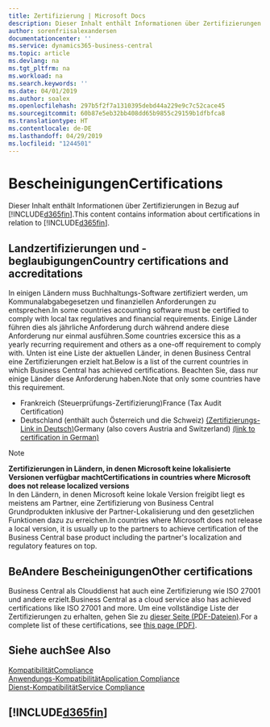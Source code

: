 ```yaml
---
title: Zertifizierung | Microsoft Docs
description: Dieser Inhalt enthält Informationen über Zertifizierungen in Bezug auf Business Central.
author: sorenfriisalexandersen
documentationcenter: ''
ms.service: dynamics365-business-central
ms.topic: article
ms.devlang: na
ms.tgt_pltfrm: na
ms.workload: na
ms.search.keywords: ''
ms.date: 04/01/2019
ms.author: soalex
ms.openlocfilehash: 297b5f2f7a1310395debd44a229e9c7c52cace45
ms.sourcegitcommit: 60b87e5eb32bb408dd65b9855c29159b1dfbfca8
ms.translationtype: HT
ms.contentlocale: de-DE
ms.lasthandoff: 04/29/2019
ms.locfileid: "1244501"
---
```

# <a name="certifications"></a><span data-ttu-id="aa35d-103">Bescheinigungen</span><span class="sxs-lookup"><span data-stu-id="aa35d-103">Certifications</span></span>  
<span data-ttu-id="aa35d-104">Dieser Inhalt enthält Informationen über Zertifizierungen in Bezug auf [!INCLUDE[d365fin](../includes/d365fin_md.md)].</span><span class="sxs-lookup"><span data-stu-id="aa35d-104">This content contains information about certifications in relation to [!INCLUDE[d365fin](../includes/d365fin_md.md)].</span></span>  

## <a name="country-certifications-and-accreditations"></a><span data-ttu-id="aa35d-105">Landzertifizierungen und -beglaubigungen</span><span class="sxs-lookup"><span data-stu-id="aa35d-105">Country certifications and accreditations</span></span>
<span data-ttu-id="aa35d-106">In einigen Ländern muss Buchhaltungs-Software zertifiziert werden, um Kommunalabgabegesetzen und finanziellen Anforderungen zu entsprechen.</span><span class="sxs-lookup"><span data-stu-id="aa35d-106">In some countries accounting software must be certified to comply with local tax regulatives and financial requirements.</span></span> <span data-ttu-id="aa35d-107">Einige Länder führen dies als jährliche Anforderung durch während andere diese Anforderung nur einmal ausführen.</span><span class="sxs-lookup"><span data-stu-id="aa35d-107">Some countries excersice this as a yearly recurring requirement and others as a one-off requirement to comply with.</span></span> <span data-ttu-id="aa35d-108">Unten ist eine Liste der aktuellen Länder, in denen Business Central eine Zertifizierungen erzielt hat.</span><span class="sxs-lookup"><span data-stu-id="aa35d-108">Below is a list of the current countries in which Business Central has achieved certifications.</span></span> <span data-ttu-id="aa35d-109">Beachten Sie, dass nur einige Länder diese Anforderung haben.</span><span class="sxs-lookup"><span data-stu-id="aa35d-109">Note that only some countries have this requirement.</span></span>  
- <span data-ttu-id="aa35d-110">Frankreich (Steuerprüfungs-Zertifizierung)</span><span class="sxs-lookup"><span data-stu-id="aa35d-110">France (Tax Audit Certification)</span></span>
- <span data-ttu-id="aa35d-111">Deutschland (enthält auch Österreich und die Schweiz) [(Zertifizierungs-Link in Deutsch)](https://www.bdo.de/de-de/themen/softwarebescheinungen/bdo/microsoft-dynamics-365-business-central)</span><span class="sxs-lookup"><span data-stu-id="aa35d-111">Germany (also covers Austria and Switzerland) [(link to certification in German)](https://www.bdo.de/de-de/themen/softwarebescheinungen/bdo/microsoft-dynamics-365-business-central)</span></span>

> [!NOTE]  
>  <span data-ttu-id="aa35d-112">**Zertifizierungen in Ländern, in denen Microsoft keine lokalisierte Versionen verfügbar macht**</span><span class="sxs-lookup"><span data-stu-id="aa35d-112">**Certifications in countries where Microsoft does not release localized versions**</span></span>  
> <span data-ttu-id="aa35d-113">In den Ländern, in denen Microsoft keine lokale Version freigibt liegt es meistens am Partner, eine Zertifizierung von Business Central Grundprodukten inklusive der Partner-Lokalisierung und den gesetzlichen Funktionen dazu zu erreichen.</span><span class="sxs-lookup"><span data-stu-id="aa35d-113">In countries where Microsoft does not release a local version, it is usually up to the partners to achieve certification of the Business Central base product including the partner's localization and regulatory features on top.</span></span>

## <a name="other-certifications"></a><span data-ttu-id="aa35d-114">BeAndere Bescheinigungen</span><span class="sxs-lookup"><span data-stu-id="aa35d-114">Other certifications</span></span>  
<span data-ttu-id="aa35d-115">Business Central als Clouddienst hat auch eine Zertifizierung wie ISO 27001 und andere erzielt.</span><span class="sxs-lookup"><span data-stu-id="aa35d-115">Business Central as a cloud service also has achieved certifications like ISO 27001 and more.</span></span> <span data-ttu-id="aa35d-116">Um eine vollständige Liste der Zertifizierungen zu erhalten, gehen Sie zu [dieser Seite (PDF-Dateien)](https://aka.ms/d365-compliance-list).</span><span class="sxs-lookup"><span data-stu-id="aa35d-116">For a complete list of these certifications, see [this page (PDF)](https://aka.ms/d365-compliance-list).</span></span>

## <a name="see-also"></a><span data-ttu-id="aa35d-117">Siehe auch</span><span class="sxs-lookup"><span data-stu-id="aa35d-117">See Also</span></span>  
[<span data-ttu-id="aa35d-118">Kompatibilität</span><span class="sxs-lookup"><span data-stu-id="aa35d-118">Compliance</span></span>](compliance-overview.md)  
[<span data-ttu-id="aa35d-119">Anwendungs-Kompatibilität</span><span class="sxs-lookup"><span data-stu-id="aa35d-119">Application Compliance</span></span>](compliance-application-compliance.md)  
[<span data-ttu-id="aa35d-120">Dienst-Kompatibilität</span><span class="sxs-lookup"><span data-stu-id="aa35d-120">Service Compliance</span></span>](compliance-service-compliance.md)  

 ## [!INCLUDE[d365fin](../includes/free_trial_md.md)]  
 
